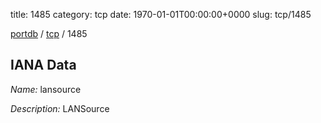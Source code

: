title: 1485
category: tcp
date: 1970-01-01T00:00:00+0000
slug: tcp/1485

[portdb](/) / [tcp](/category/tcp.html) / 1485


## IANA Data

_Name:_ lansource

_Description:_ LANSource


